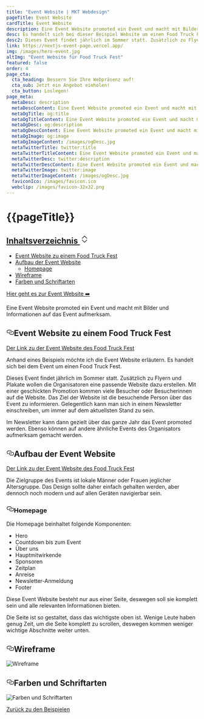 ```yaml
---
title: "Event Website | MKT Webdesign"
pageTitle: Event Website
cardTitle: Event Website
description: Eine Event Website promoted ein Event und macht mit Bilder und Informationen auf das Event aufmerksam.
desc: Es handelt sich bei dieser Beispiel Website um einen Food Truck Fest.
desc2: Dieses Event findet jährlich im Sommer statt. Zusätzlich zu Flyern und Plakate wollen die Organisatoren eine passende Website dazu erstellen. Mit einer geschickten Promotion kommen viele Besucher oder Besucherinnen auf die Website. Das Ziel der Website ist die besuchende Person über das Event zu informieren.
link: https://nextjs-event-page.vercel.app/
img: /images/hero-event.jpg
altImg: "Event Website für Food Truck Fest"
featured: false
order: 4
page_cta:
  cta_heading: Bessern Sie Ihre Webpräsenz auf!
  cta_sub: Jetzt ein Angebot einholen!
  cta_button: Loslegen!
page_meta:
  metaDesc: description
  metaDescContent: Eine Event Website promoted ein Event und macht mit Bilder und Informationen auf das Event aufmerksam.
  metaOgTitle: og:title
  metaOgTitleContent: Eine Event Website promoted ein Event und macht mit Bilder und Informationen auf das Event aufmerksam.
  metaOgDesc: og:description
  metaOgDescContent: Eine Event Website promoted ein Event und macht mit Bilder und Informationen auf das Event aufmerksam.
  metaOgImage: og:image
  metaOgImageContent: /images/ogDesc.jpg
  metaTwitterTitle: twitter:title
  metaTwitterTitleContent: Eine Event Website promoted ein Event und macht mit Bilder und Informationen auf das Event aufmerksam.
  metaTwitterDesc: twitter:description
  metaTwitterDescContent: Eine Event Website promoted ein Event und macht mit Bilder und Informationen auf das Event aufmerksam.
  metaTwitterImage: twitter:image
  metaTwitterImageContent: /images/ogDesc.jpg
  faviconIco: /images/favicon.ico
  webclip: /images/favicon-32x32.png
---
```


<h1 class="heading-1 | text-primary | routeSkipHeading"><a
      href="#global-nav"
      id="skip-main"
      class="routeSkipLink"
      aria-label="Skip to global navigation"
    ></a>{{pageTitle}}</h1>

<div class="toc">
      <div class="card">
        <div class="card-body">
        <h2><a class="" data-bs-toggle="collapse" href="#collapseTOC" role="button" aria-expanded="false" aria-controls="collapseTOC">Inhaltsverzeichnis 
        <svg xmlns="http://www.w3.org/2000/svg" aria-hidden="true" width="24" height="24" fill="currentColor" class="bi bi-chevron-expand" viewBox="0 0 16 16"><path fill-rule="evenodd" d="M3.646 9.146a.5.5 0 0 1 .708 0L8 12.793l3.646-3.647a.5.5 0 0 1 .708.708l-4 4a.5.5 0 0 1-.708 0l-4-4a.5.5 0 0 1 0-.708zm0-2.292a.5.5 0 0 0 .708 0L8 3.207l3.646 3.647a.5.5 0 0 0 .708-.708l-4-4a.5.5 0 0 0-.708 0l-4 4a.5.5 0 0 0 0 .708z"/></svg></a></h2>
          <ul class="collapse" id="collapseTOC">
<li><a href="#event-website-zu-einem-food-truck-fest">Event Website zu einem Food Truck Fest</a></li>
<li><a href="#aufbau-der-event-website">Aufbau der Event Website</a>
<ul>
<li><a href="#homepage">Homepage</a></li>
</ul>
</li>
<li><a href="#wireframe">Wireframe</a></li>
<li><a href="#farben-und-schriftarten">Farben und Schriftarten</a></li>
</ul>
        </div>
      </div>
  </div>

<p class="knopf | my-4 my-md-5"><a target="_blank" class="text-white | btn-main" href="https://nextjs-event-page.vercel.app/" rel="noopener noreferrer">Hier geht es zur Event Website ➡️</a></p>

Eine Event Website promoted ein Event und macht mit Bilder und Informationen auf das Event aufmerksam.

<h2 style="position: relative;" id="event-website-zu-einem-food-truck-fest"><a href="#event-website-zu-einem-food-truck-fest" aria-label="Event Website zu einem Food Truck Fest Permalink" class="blog-header-link before"><svg aria-hidden="true" focusable="false" height="20" version="1.1" viewbox="0 0 16 16" width="20"><path fill-rule="evenodd" d="M4 9h1v1H4c-1.5 0-3-1.69-3-3.5S2.55 3 4 3h4c1.45 0 3 1.69 3 3.5 0 1.41-.91 2.72-2 3.25V8.59c.58-.45 1-1.27 1-2.09C10 5.22 8.98 4 8 4H4c-.98 0-2 1.22-2 2.5S3 9 4 9zm9-3h-1v1h1c1 0 2 1.22 2 2.5S13.98 12 13 12H9c-.98 0-2-1.22-2-2.5 0-.83.42-1.64 1-2.09V6.25c-1.09.53-2 1.84-2 3.25C6 11.31 7.55 13 9 13h4c1.45 0 3-1.69 3-3.5S14.5 6 13 6z"></path></svg></a>Event Website zu einem Food Truck Fest</h2>

<a target="_blank" class="" href="https://nextjs-event-page.vercel.app/" rel="noopener noreferrer">Der Link zu der Event Website des Food Truck Fest</a>

Anhand eines Beispiels möchte ich die Event Website erläutern. Es handelt sich bei dem Event um einen Food Truck Fest.

Dieses Event findet jährlich im Sommer statt. Zusätzlich zu Flyern und Plakate wollen die Organisatoren eine passende Website dazu erstellen. Mit einer geschickten Promotion kommen viele Besucher oder Besucherinnen auf die Website. Das Ziel der Website ist die besuchende Person über das Event zu informieren. Gelegentlich kann man sich in einem Newsletter einschreiben, um immer auf dem aktuellsten Stand zu sein.

Im Newsletter kann dann gezielt über das ganze Jahr das Event promoted werden. Ebenso können auf andere ähnliche Events des Organisators aufmerksam gemacht werden.

<h2 style="position: relative;" id="aufbau-der-event-website"><a href="#aufbau-der-event-website" aria-label="Aufbau der Event Website Permalink" class="blog-header-link before"><svg aria-hidden="true" focusable="false" height="20" version="1.1" viewbox="0 0 16 16" width="20"><path fill-rule="evenodd" d="M4 9h1v1H4c-1.5 0-3-1.69-3-3.5S2.55 3 4 3h4c1.45 0 3 1.69 3 3.5 0 1.41-.91 2.72-2 3.25V8.59c.58-.45 1-1.27 1-2.09C10 5.22 8.98 4 8 4H4c-.98 0-2 1.22-2 2.5S3 9 4 9zm9-3h-1v1h1c1 0 2 1.22 2 2.5S13.98 12 13 12H9c-.98 0-2-1.22-2-2.5 0-.83.42-1.64 1-2.09V6.25c-1.09.53-2 1.84-2 3.25C6 11.31 7.55 13 9 13h4c1.45 0 3-1.69 3-3.5S14.5 6 13 6z"></path></svg></a>Aufbau der Event Website</h2>

<a target="_blank" class="" href="https://nextjs-event-page.vercel.app/" rel="noopener noreferrer">Der Link zu der Event Website des Food Truck Fest</a>

Die Zielgruppe des Events ist lokale Männer oder Frauen jeglicher Altersgruppe. Das Design sollte daher einfach gehalten werden, aber dennoch noch modern und auf allen Geräten navigierbar sein.

<h3 style="position: relative;" id="homepage"><a href="#homepage" aria-label="homepage Permalink" class="blog-header-link before"><svg aria-hidden="true" focusable="false" height="20" version="1.1" viewbox="0 0 16 16" width="20"><path fill-rule="evenodd" d="M4 9h1v1H4c-1.5 0-3-1.69-3-3.5S2.55 3 4 3h4c1.45 0 3 1.69 3 3.5 0 1.41-.91 2.72-2 3.25V8.59c.58-.45 1-1.27 1-2.09C10 5.22 8.98 4 8 4H4c-.98 0-2 1.22-2 2.5S3 9 4 9zm9-3h-1v1h1c1 0 2 1.22 2 2.5S13.98 12 13 12H9c-.98 0-2-1.22-2-2.5 0-.83.42-1.64 1-2.09V6.25c-1.09.53-2 1.84-2 3.25C6 11.31 7.55 13 9 13h4c1.45 0 3-1.69 3-3.5S14.5 6 13 6z"></path></svg></a>Homepage</h3>

Die Homepage beinhaltet folgende Komponenten:

- Hero
- Countdown bis zum Event
- Über uns
- Hauptmitwirkende
- Sponsoren
- Zeitplan
- Anreise
- Newsletter-Anmeldung
- Footer

Diese Event Website besteht nur aus einer Seite, deswegen soll sie komplett sein und alle relevanten Informationen bieten.

Die Seite ist so gestaltet, dass das wichtigste oben ist. Wenige Leute haben genug Zeit, um die Seite komplett zu scrollen, deswegen kommen weniger wichtige Abschnitte weiter unten.

<h2 style="position: relative;" id="wireframe"><a href="#wireframe" aria-label="wireframe Permalink" class="blog-header-link before"><svg aria-hidden="true" focusable="false" height="20" version="1.1" viewbox="0 0 16 16" width="20"><path fill-rule="evenodd" d="M4 9h1v1H4c-1.5 0-3-1.69-3-3.5S2.55 3 4 3h4c1.45 0 3 1.69 3 3.5 0 1.41-.91 2.72-2 3.25V8.59c.58-.45 1-1.27 1-2.09C10 5.22 8.98 4 8 4H4c-.98 0-2 1.22-2 2.5S3 9 4 9zm9-3h-1v1h1c1 0 2 1.22 2 2.5S13.98 12 13 12H9c-.98 0-2-1.22-2-2.5 0-.83.42-1.64 1-2.09V6.25c-1.09.53-2 1.84-2 3.25C6 11.31 7.55 13 9 13h4c1.45 0 3-1.69 3-3.5S14.5 6 13 6z"></path></svg></a>Wireframe</h2>

![Wireframe](/images/full-version-event.jpg)

<h2 style="position: relative;" id="farben-und-schriftarten"><a href="#farben-und-schriftarten" aria-label="Farben und Schriftarten Permalink" class="blog-header-link before"><svg aria-hidden="true" focusable="false" height="20" version="1.1" viewbox="0 0 16 16" width="20"><path fill-rule="evenodd" d="M4 9h1v1H4c-1.5 0-3-1.69-3-3.5S2.55 3 4 3h4c1.45 0 3 1.69 3 3.5 0 1.41-.91 2.72-2 3.25V8.59c.58-.45 1-1.27 1-2.09C10 5.22 8.98 4 8 4H4c-.98 0-2 1.22-2 2.5S3 9 4 9zm9-3h-1v1h1c1 0 2 1.22 2 2.5S13.98 12 13 12H9c-.98 0-2-1.22-2-2.5 0-.83.42-1.64 1-2.09V6.25c-1.09.53-2 1.84-2 3.25C6 11.31 7.55 13 9 13h4c1.45 0 3-1.69 3-3.5S14.5 6 13 6z"></path></svg></a>Farben und Schriftarten</h2>

![Farben und Schriftarten](/images/farben-und-schriftarten-event.jpg)

<p class="mt-5">
<a href="/beispiele" class="text-dark | btn-second">Zurück zu den Beispielen</a>
</p>
